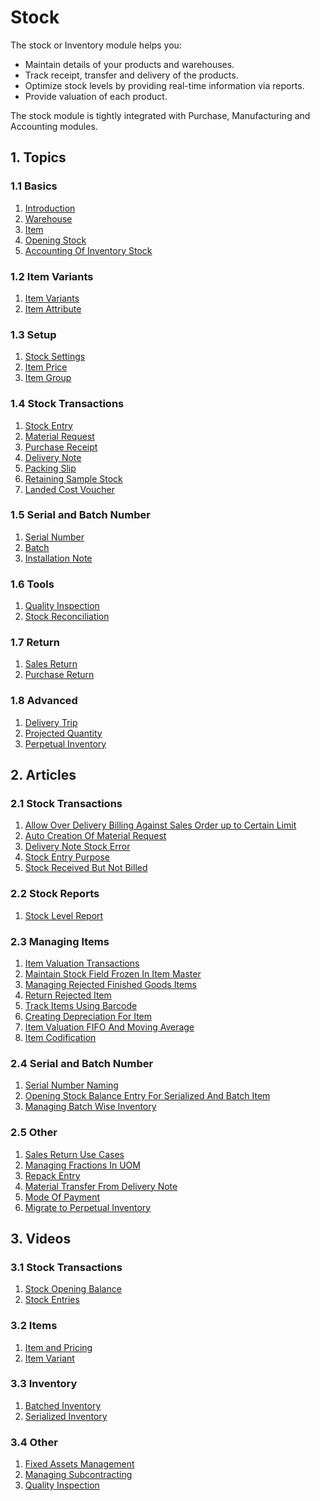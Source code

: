 <!-- add-breadcrumbs -->
# Stock
The stock or Inventory module helps you:

* Maintain details of your products and warehouses.
* Track receipt, transfer and delivery of the products.
* Optimize stock levels by providing real-time information via reports.
* Provide valuation of each product.

The stock module is tightly integrated with Purchase, Manufacturing and Accounting modules.

## 1. Topics

### 1.1 Basics
1. [Introduction](/docs/user/manual/en/stock/introduction)
1. [Warehouse](/docs/user/manual/en/stock/warehouse)
1. [Item](/docs/user/manual/en/stock/item)
1. [Opening Stock](/docs/user/manual/en/stock/opening-stock)
1. [Accounting Of Inventory Stock](/docs/user/manual/en/stock/accounting-of-inventory-stock)

### 1.2 Item Variants
1. [Item Variants](/docs/user/manual/en/stock/item-variants)
1. [Item Attribute](/docs/user/manual/en/stock/item-attribute)

### 1.3 Setup
1. [Stock Settings](/docs/user/manual/en/stock/stock-settings)
1. [Item Price](/docs/user/manual/en/stock/item-price)
1. [Item Group](/docs/user/manual/en/stock/item-group)

### 1.4 Stock Transactions
1. [Stock Entry](/docs/user/manual/en/stock/stock-entry)
1. [Material Request](/docs/user/manual/en/stock/material-request)
1. [Purchase Receipt](/docs/user/manual/en/stock/purchase-receipt)
1. [Delivery Note](/docs/user/manual/en/stock/delivery-note)
1. [Packing Slip](/docs/user/manual/en/stock/packing-slip)
1. [Retaining Sample Stock](/docs/user/manual/en/stock/retain-sample-stock)
1. [Landed Cost Voucher](/docs/user/manual/en/stock/landed-cost-voucher)

### 1.5 Serial and Batch Number
1. [Serial Number](/docs/user/manual/en/stock/serial-no)
1. [Batch](/docs/user/manual/en/stock/batch)
1. [Installation Note](/docs/user/manual/en/stock/installation-note)

### 1.6 Tools
1. [Quality Inspection](/docs/user/manual/en/stock/quality-inspection)
1. [Stock Reconciliation](/docs/user/manual/en/setting-up/stock-reconciliation-for-non-serialized-item)

### 1.7 Return
1. [Sales Return](/docs/user/manual/en/stock/sales-return)
1. [Purchase Return](/docs/user/manual/en/stock/purchase-return)

### 1.8 Advanced
1. [Delivery Trip](/docs/user/manual/en/stock/delivery-trip)
1. [Projected Quantity](/docs/user/manual/en/stock/projected-quantity)
1. [Perpetual Inventory](/docs/user/manual/en/stock/perpetual-inventory)

## 2. Articles
### 2.1 Stock Transactions
1. [Allow Over Delivery Billing Against Sales Order up to Certain Limit](/docs/user/manual/en/stock/articles/allow-over-delivery-billing-against-sales-order-upto-certain-limit)
1. [Auto Creation Of Material Request](/docs/user/manual/en/stock/articles/auto-creation-of-material-request)
1. [Delivery Note Stock Error](/docs/user/manual/en/stock/articles/delivery-note-stock-error)
1. [Stock Entry Purpose](/docs/user/manual/en/stock/articles/stock-entry-purpose)
1. [Stock Received But Not Billed](/docs/user/manual/en/stock/articles/stock-received-but-not-billed)

### 2.2 Stock Reports
1. [Stock Level Report](/docs/user/manual/en/stock/articles/stock-level-report)

### 2.3 Managing Items
1. [Item Valuation Transactions](/docs/user/manual/en/stock/articles/item-valuation-transactions)
1. [Maintain Stock Field Frozen In Item Master](/docs/user/manual/en/stock/articles/maintain-stock-field-frozen-in-item-master)
1. [Managing Rejected Finished Goods Items](/docs/user/manual/en/stock/articles/managing-rejected-finished-goods-items)
1. [Return Rejected Item](/docs/user/manual/en/stock/articles/return-rejected-item)
1. [Track Items Using Barcode](/docs/user/manual/en/stock/articles/track-items-using-barcode)
1. [Creating Depreciation For Item](/docs/user/manual/en/stock/articles/creating-depreciation-for-item)
1. [Item Valuation FIFO And Moving Average](/docs/user/manual/en/stock/articles/item-valuation-fifo-and-moving-average)
1. [Item Codification](/docs/user/manual/en/stock/item-codification)

### 2.4 Serial and Batch Number
1. [Serial Number Naming](/docs/user/manual/en/stock/articles/serial-no-naming)
1. [Opening Stock Balance Entry For Serialized And Batch Item](/docs/user/manual/en/stock/articles/opening-stock-balance-entry-for-serialized-and-batch-item)
1. [Managing Batch Wise Inventory](/docs/user/manual/en/stock/articles/managing-batch-wise-inventory)

### 2.5 Other
1. [Sales Return Use Cases](/docs/user/manual/en/stock/articles/sales-return-use-cases)
1. [Managing Fractions In UOM](/docs/user/manual/en/stock/articles/managing-fractions-in-uom)
1. [Repack Entry](/docs/user/manual/en/stock/articles/repack-entry)
1. [Material Transfer From Delivery Note](/docs/user/manual/en/stock/articles/material-transfer-from-delivery-note)
1. [Mode Of Payment](/docs/user/manual/en/stock/articles/mode_of_payment)
1. [Migrate to Perpetual Inventory](/docs/user/manual/en/stock/articles/migrate-to-perpetual-inventory)

## 3. Videos

### 3.1 Stock Transactions
1. [Stock Opening Balance](/docs/user/videos/learn/opening-stock)
1. [Stock Entries](/docs/user/videos/learn/stock-entries)

### 3.2 Items
1. [Item and Pricing](/docs/user/videos/learn/item)
1. [Item Variant](/docs/user/videos/learn/item-variant)

### 3.3 Inventory
1. [Batched Inventory](/docs/user/videos/learn/batch-inventory)
1. [Serialized Inventory](/docs/user/videos/learn/serialized-inventory)

### 3.4 Other
1. [Fixed Assets Management](/docs/user/videos/learn/fixed-assets)
1. [Managing Subcontracting](/docs/user/videos/learn/subcontracting)
1. [Quality Inspection](/docs/user/videos/learn/quality-inspection)
